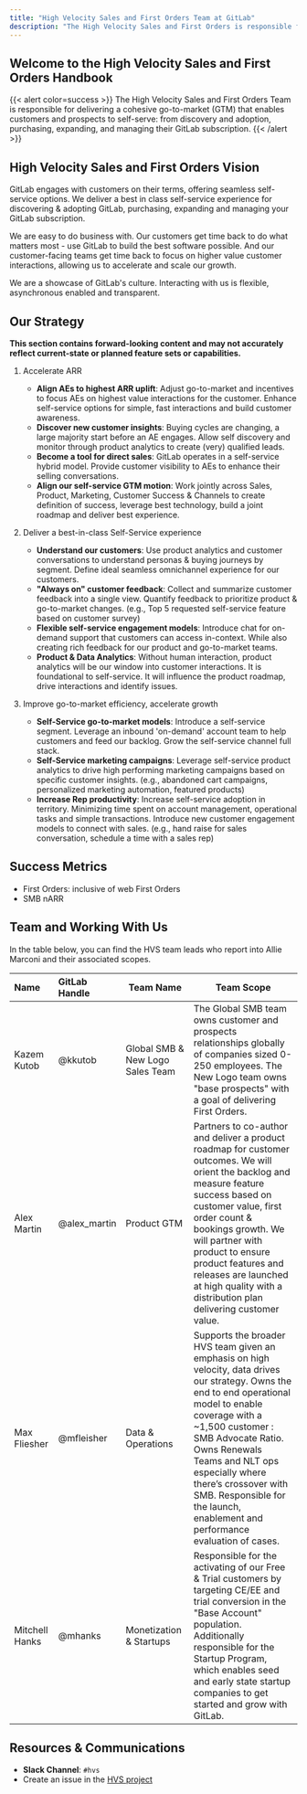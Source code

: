 ```yaml
---
title: "High Velocity Sales and First Orders Team at GitLab"
description: "The High Velocity Sales and First Orders is responsible for delivering a cohesive GTM that enables customers and prospects to self-serve: from discovery and adoption, purchasing, expanding, and managing their GitLab subscription"
---
```


<link rel="stylesheet" type="text/css" href="/stylesheets/biztech.css" />

## Welcome to the High Velocity Sales and First Orders Handbook

{{< alert color=success >}}
The High Velocity Sales and First Orders Team is responsible for delivering a cohesive go-to-market (GTM) that enables customers and prospects to self-serve: from discovery and adoption, purchasing, expanding, and managing their GitLab subscription.
{{< /alert >}}

## High Velocity Sales and First Orders Vision

GitLab engages with customers on their terms, offering seamless self-service options.  We deliver a best in class self-service experience for discovering & adopting GitLab, purchasing, expanding and managing your GitLab subscription.

We are easy to do business with. Our customers get time back to do what matters most - use GitLab to build the best software possible. And our customer-facing teams get time back to focus on higher value customer interactions, allowing us to accelerate and scale our growth.

We are a showcase of GitLab's culture. Interacting with us is flexible, asynchronous enabled and transparent.

## Our Strategy

**This section contains forward-looking content and may not accurately reflect current-state or planned feature sets or capabilities.**

1. Accelerate ARR

   - **Align AEs to highest ARR uplift**: Adjust go-to-market and incentives to focus AEs on highest value interactions for the customer.  Enhance self-service options for simple, fast interactions and build customer awareness.
   - **Discover new customer insights**: Buying cycles are changing, a large majority start before an AE engages.  Allow self discovery and monitor through product analytics to create (very) qualified leads.
   - **Become a tool for direct sales**: GitLab operates in a self-service hybrid model.  Provide customer visibility to AEs to enhance their selling conversations.
   - **Align our self-service GTM motion**: Work jointly across Sales, Product, Marketing, Customer Success & Channels to create definition of success, leverage best technology, build a joint roadmap and deliver best experience.

2. Deliver a best-in-class Self-Service experience

   - **Understand our customers**: Use product analytics and customer conversations to understand personas & buying journeys by segment.  Define ideal seamless omnichannel experience for our customers.
   - **"Always on" customer feedback**:  Collect and summarize customer feedback into a single view.  Quantify feedback to prioritize product & go-to-market changes. (e.g., Top 5 requested self-service feature based on customer survey)
   - **Flexible self-service engagement models**: Introduce chat for on-demand support that customers can access in-context.  While also creating rich feedback for our product and go-to-market teams.
   - **Product & Data Analytics**: Without human interaction, product analytics will be our window into customer interactions.  It is foundational to self-service.  It will influence the product roadmap, drive interactions and identify issues.

3. Improve go-to-market efficiency, accelerate growth

   - **Self-Service go-to-market models**: Introduce a self-service segment.  Leverage an inbound 'on-demand' account team to help customers and feed our backlog.  Grow the self-service channel full stack.
   - **Self-Service marketing campaigns**: Leverage self-service product analytics to drive high performing marketing campaigns based on specific customer insights. (e.g., abandoned cart campaigns, personalized marketing automation, featured products)
   - **Increase Rep productivity**: Increase self-service adoption in territory.  Minimizing time spent on account management, operational tasks and simple transactions. Introduce new customer engagement models to connect with sales. (e.g., hand raise for sales conversation, schedule a time with a sales rep)

## Success Metrics

- First Orders: inclusive of web First Orders
- SMB nARR

## Team and Working With Us

In the table below, you can find the HVS team leads who report into Allie Marconi and their associated scopes.

|  **Name** | **GitLab Handle** | **Team Name** | **Team Scope** |
| :--------------- | :----------------- | ----------------- |----------------- |
| Kazem Kutob | @kkutob | Global SMB & New Logo Sales Team | The Global SMB team owns customer and prospects relationships globally of companies sized 0-250 employees. The New Logo team owns "base prospects" with a goal of delivering First Orders. |
| Alex Martin | @alex_martin | Product GTM | Partners to co-author and deliver a product roadmap for customer outcomes.  We will orient the backlog and measure feature success based on customer value, first order count & bookings growth.  We will partner with product to ensure product features and releases are launched at high quality with a distribution plan delivering customer value. |
| Max Fliesher | @mfleisher | Data & Operations | Supports the broader HVS team given an emphasis on high velocity, data drives our strategy. Owns the end to end operational model to enable coverage with a ~1,500 customer : SMB Advocate Ratio. Owns Renewals Teams and NLT ops especially where there’s crossover with SMB. Responsible for the launch, enablement and  performance evaluation of cases. |
| Mitchell Hanks | @mhanks | Monetization & Startups | Responsible for the activating of our Free & Trial customers by targeting CE/EE and trial conversion in the "Base Account" population. Additionally responsible for the Startup Program, which enables seed and early state startup companies to get started and grow with GitLab. |

## Resources & Communications

- **Slack Channel**: `#hvs`
- Create an issue in the [HVS project](https://gitlab.com/gitlab-com/sales-team/hvs)
